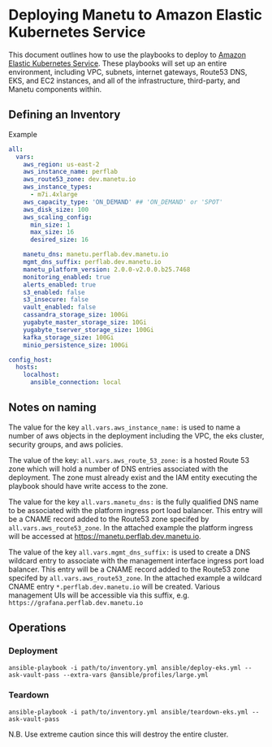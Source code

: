 # Deploying Manetu to Amazon Elastic Kubernetes Service

This document outlines how to use the playbooks to deploy to [Amazon Elastic Kubernetes Service](https://aws.amazon.com/pm/eks).  These playbooks will set up an entire environment, including VPC, subnets, internet gateways, Route53 DNS, EKS, and EC2 instances, and all of the infrastructure, third-party, and Manetu components within.

## Defining an Inventory

Example

```yaml
all:
  vars:
    aws_region: us-east-2
    aws_instance_name: perflab
    aws_route53_zone: dev.manetu.io
    aws_instance_types:
      - m7i.4xlarge
    aws_capacity_type: 'ON_DEMAND' ## 'ON_DEMAND' or 'SPOT'
    aws_disk_size: 100
    aws_scaling_config:
      min_size: 1
      max_size: 16
      desired_size: 16

    manetu_dns: manetu.perflab.dev.manetu.io
    mgmt_dns_suffix: perflab.dev.manetu.io
    manetu_platform_version: 2.0.0-v2.0.0.b25.7468
    monitoring_enabled: true
    alerts_enabled: true
    s3_enabled: false
    s3_insecure: false
    vault_enabled: false
    cassandra_storage_size: 100Gi
    yugabyte_master_storage_size: 10Gi
    yugabyte_tserver_storage_size: 100Gi
    kafka_storage_size: 100Gi
    minio_persistence_size: 100Gi

config_host:
  hosts:
    localhost:
      ansible_connection: local
```
## Notes on naming
The value for the key `all.vars.aws_instance_name:` is used to name a number of aws objects in the deployment including the VPC, the eks cluster, security groups, and aws policies. 

The value of the key: `all.vars.aws_route_53_zone:` is a hosted Route 53 zone which will hold a number of DNS entries associated with the deployment. The zone must already exist and the IAM entity executing the playbook should have write access to the zone.

The value for the key `all.vars.manetu_dns:` is the fully qualified DNS name to be associated with the platform ingress port load balancer. This entry will be a CNAME record added to the Route53 zone specifed by `all.vars.aws_route53_zone`. In the attached example the platform ingress will be accessed at https://manetu.perflab.dev.manetu.io.

The value of the key `all.vars.mgmt_dns_suffix:` is used to create a DNS wildcard entry to associate with the management interface ingress port load balancer. This entry will be a CNAME record added to the Route53 zone specifed by `all.vars.aws_route53_zone`. In the attached example a wildcard CNAME entry `*.perflab.dev.manetu.io` will be created. Various management UIs will be accessible via this suffix, e.g. `https://grafana.perflab.dev.manetu.io`

## Operations

### Deployment

```shell
ansible-playbook -i path/to/inventory.yml ansible/deploy-eks.yml --ask-vault-pass --extra-vars @ansible/profiles/large.yml
```

### Teardown

```shell
ansible-playbook -i path/to/inventory.yml ansible/teardown-eks.yml --ask-vault-pass
```

N.B. Use extreme caution since this will destroy the entire cluster.
